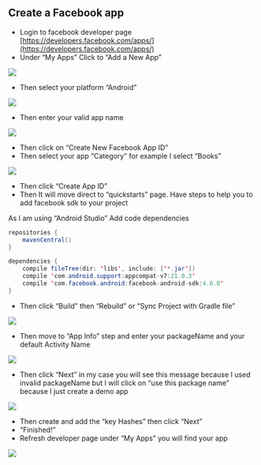 ## Create a Facebook app
* Login to facebook developer page
[https://developers.facebook.com/apps/](https://developers.facebook.com/apps/)
* Under “My Apps” Click to “Add a New App”

![](https://github.com/sallySalem/Facebook-Friends-list/blob/master/image/1.png)

* Then select your platform “Android”

![](https://github.com/sallySalem/Facebook-Friends-list/blob/master/image/2.png)

* Then enter your valid app name

![](https://github.com/sallySalem/Facebook-Friends-list/blob/master/image/3.png)

* Then click on “Create New Facebook App ID”
* Then select your app “Category”  for example I select “Books”

![](https://github.com/sallySalem/Facebook-Friends-list/blob/master/image/4.png)

* Then click “Create App ID”
* Then It will move direct to “quickstarts” page. Have steps to help you to add facebook sdk to your project

As I am using “Android Studio” Add code dependencies 
``` Java      
repositories { 
    mavenCentral()
}

dependencies {
    compile fileTree(dir: 'libs', include: ['*.jar'])
    compile 'com.android.support:appcompat-v7:21.0.3'
    compile 'com.facebook.android:facebook-android-sdk:4.0.0'
}
```
* Then click “Build” then “Rebuild” or  “Sync Project with Gradle file”

![](https://github.com/sallySalem/Facebook-Friends-list/blob/master/image/5.png)

* Then move to “App Info” step and enter your packageName and your default Activity Name

![](https://github.com/sallySalem/Facebook-Friends-list/blob/master/image/6.png)

* Then click “Next” in my case you will see this message because I used invalid packageName but I will click on “use this package name” because I just create a demo app 

![](https://github.com/sallySalem/Facebook-Friends-list/blob/master/image/7.png)

* Then  create and add the “key Hashes” then click “Next”
* “Finished!” 
* Refresh developer page under “My Apps” you will find your app

![](https://github.com/sallySalem/Facebook-Friends-list/blob/master/image/8.png)